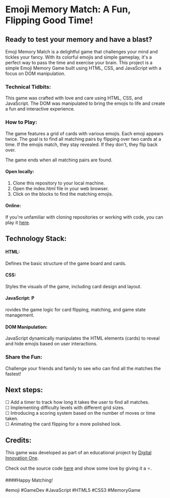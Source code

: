 # Emoji Memory Match: A Fun, Flipping Good Time!
## Ready to test your memory and have a blast?

Emoji Memory Match is a delightful game that challenges your mind and tickles your fancy. With its colorful emojis and simple gameplay, it's a perfect way to pass the time and exercise your brain. This project is a simple Emoji Memory Game built using HTML, CSS, and JavaScript with a focus on DOM manipulation.

### Technical Tidbits:

This game was crafted with love and care using HTML, CSS, and JavaScript. The DOM was manipulated to bring the emojis to life and create a fun and interactive experience.


### How to Play:

The game features a grid of cards with various emojis. Each emoji appears twice. The goal is to find all matching pairs by flipping over two cards at a time. If the emojis match, they stay revealed. If they don't, they flip back over.

The game ends when all matching pairs are found.

#### Open locally: 

1. Clone this repository to your local machine.
2. Open the index.html file in your web browser.
3. Click on the blocks to find the matching emojis.

#### Online: 
If you're unfamiliar with cloning repositories or working with code, you can play it [here](https://cecilialevenstein.github.io/emoji-memory-game/).


## Technology Stack:

#### HTML: 
Defines the basic structure of the game board and cards.
#### CSS: 
Styles the visuals of the game, including card design and layout.
#### JavaScript: P
rovides the game logic for card flipping, matching, and game state management.
#### DOM Manipulation: 
JavaScript dynamically manipulates the HTML elements (cards) to reveal and hide emojis based on user interactions.

### Share the Fun:

Challenge your friends and family to see who can find all the matches the fastest!

## Next steps:

&#x2610; Add a timer to track how long it takes the user to find all matches.\
&#x2610; Implementing difficulty levels with different grid sizes.\
&#x2610; Introducing a scoring system based on the number of moves or time taken.\
&#x2610; Animating the card flipping for a more polished look.

## Credits:
 
This game was developed as part of an educational project by [Digital Innovation One](www.dio.me).

Check out the source code [here](https://github.com/digitalinnovationone/js-emoji-memory-game) and show some love by giving it a ⭐.

####Happy Matching!

#emoji #GameDev #JavaScript #HTML5 #CSS3 #MemoryGame


